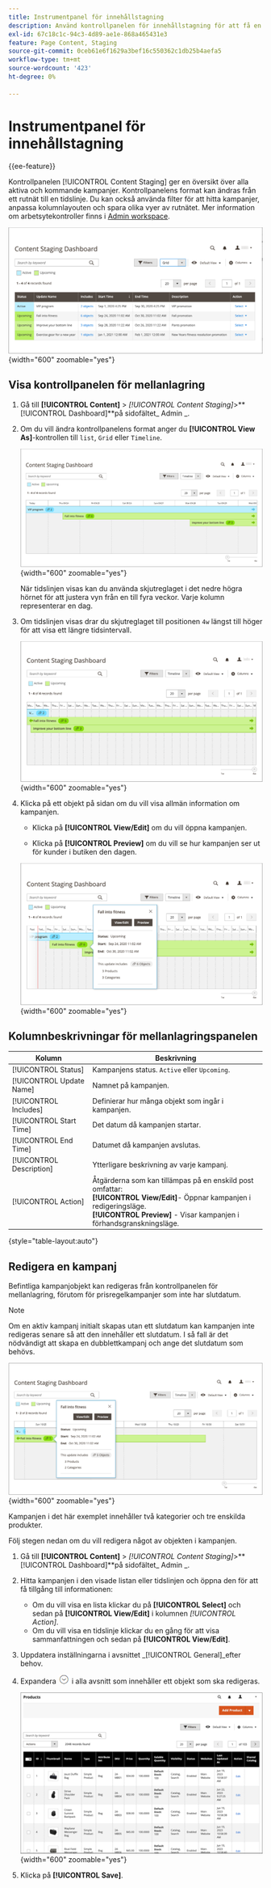 ```yaml
---
title: Instrumentpanel för innehållstagning
description: Använd kontrollpanelen för innehållstagning för att få en översikt över alla aktiva och kommande kampanjer.
exl-id: 67c18c1c-94c3-4d89-ae1e-868a465431e3
feature: Page Content, Staging
source-git-commit: 0ceb61e6f1629a3bef16c550362c1db25b4aefa5
workflow-type: tm+mt
source-wordcount: '423'
ht-degree: 0%

---
```


# Instrumentpanel för innehållstagning

{{ee-feature}}

Kontrollpanelen [!UICONTROL Content Staging] ger en översikt över alla aktiva och kommande kampanjer. Kontrollpanelens format kan ändras från ett rutnät till en tidslinje. Du kan också använda filter för att hitta kampanjer, anpassa kolumnlayouten och spara olika vyer av rutnätet. Mer information om arbetsytekontroller finns i [Admin workspace](../getting-started/admin-workspace.md).

![Kontrollpanelen för mellanlagring i stödrastervyn](./assets/content-staging-grid-view.png){width="600" zoomable="yes"}

## Visa kontrollpanelen för mellanlagring

1. Gå till **[!UICONTROL Content]** > _[!UICONTROL Content Staging]_>**[!UICONTROL Dashboard]**på sidofältet_ Admin _.

1. Om du vill ändra kontrollpanelens format anger du **[!UICONTROL View As]**-kontrollen till `list`, `Grid` eller `Timeline`.

   ![Tidslinjevy](./assets/content-staging-dashboard-timeline.png){width="600" zoomable="yes"}

   När tidslinjen visas kan du använda skjutreglaget i det nedre högra hörnet för att justera vyn från en till fyra veckor. Varje kolumn representerar en dag.

1. Om tidslinjen visas drar du skjutreglaget till positionen `4w` längst till höger för att visa ett längre tidsintervall.

   ![Fyrveckorsvy](./assets/content-staging-timeline-4-week-view.png){width="600" zoomable="yes"}

1. Klicka på ett objekt på sidan om du vill visa allmän information om kampanjen.

   - Klicka på **[!UICONTROL View/Edit]** om du vill öppna kampanjen.

   - Klicka på **[!UICONTROL Preview]** om du vill se hur kampanjen ser ut för kunder i butiken den dagen.

   ![Kampanjinformation](./assets/content-staging-campaign-info.png){width="600" zoomable="yes"}

## Kolumnbeskrivningar för mellanlagringspanelen

| Kolumn | Beskrivning |
|--- |--- |
| [!UICONTROL Status] | Kampanjens status. `Active` eller `Upcoming`. |
| [!UICONTROL Update Name] | Namnet på kampanjen. |
| [!UICONTROL Includes] | Definierar hur många objekt som ingår i kampanjen. |
| [!UICONTROL Start Time] | Det datum då kampanjen startar. |
| [!UICONTROL End Time] | Datumet då kampanjen avslutas. |
| [!UICONTROL Description] | Ytterligare beskrivning av varje kampanj. |
| [!UICONTROL Action] | Åtgärderna som kan tillämpas på en enskild post omfattar:<br/>**[!UICONTROL View/Edit]**- Öppnar kampanjen i redigeringsläge.<br/>**[!UICONTROL Preview]** - Visar kampanjen i förhandsgranskningsläge. |

{style="table-layout:auto"}

## Redigera en kampanj

Befintliga kampanjobjekt kan redigeras från kontrollpanelen för mellanlagring, förutom för prisregelkampanjer som inte har slutdatum.

>[!NOTE]
>
>Om en aktiv kampanj initialt skapas utan ett slutdatum kan kampanjen inte redigeras senare så att den innehåller ett slutdatum. I så fall är det nödvändigt att skapa en dubblettkampanj och ange det slutdatum som behövs.

![Kampanjinformation](./assets/content-staging-dashboard-view-edit.png){width="600" zoomable="yes"}

Kampanjen i det här exemplet innehåller två kategorier och tre enskilda produkter.

Följ stegen nedan om du vill redigera något av objekten i kampanjen.

1. Gå till **[!UICONTROL Content]** > _[!UICONTROL Content Staging]_>**[!UICONTROL Dashboard]**på sidofältet_ Admin _.

1. Hitta kampanjen i den visade listan eller tidslinjen och öppna den för att få tillgång till informationen:

   - Om du vill visa en lista klickar du på **[!UICONTROL Select]** och sedan på **[!UICONTROL View/Edit]** i kolumnen _[!UICONTROL Action]_.
   - Om du vill visa en tidslinje klickar du en gång för att visa sammanfattningen och sedan på **[!UICONTROL View/Edit]**.

1. Uppdatera inställningarna i avsnittet _[!UICONTROL General]_efter behov.

1. Expandera ![Expansionsväljaren](../assets/icon-display-expand.png) i alla avsnitt som innehåller ett objekt som ska redigeras.

   ![Uppdaterar tilldelade produkter för ett kampanjobjekt](./assets/content-staging-campaign-edit-products.png){width="600" zoomable="yes"}

1. Klicka på **[!UICONTROL Save]**.
